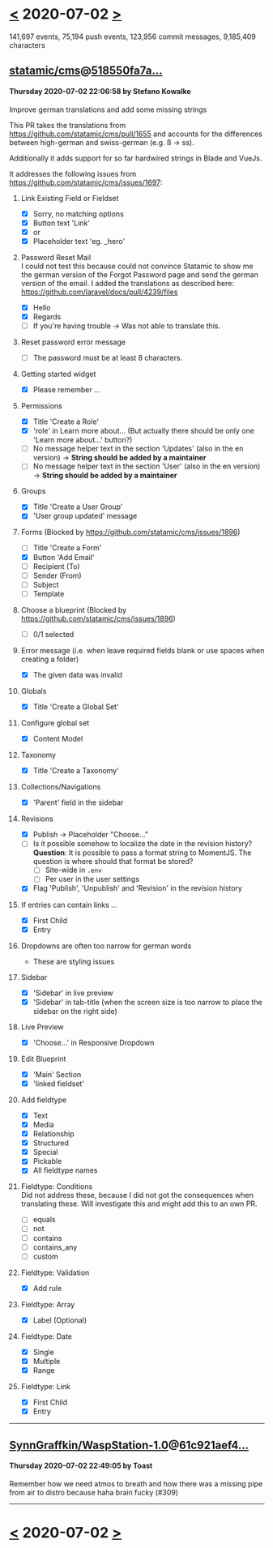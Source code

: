 # [<](2020-07-01.md) 2020-07-02 [>](2020-07-03.md)

141,697 events, 75,194 push events, 123,956 commit messages, 9,185,409 characters


## [statamic/cms](https://github.com/statamic/cms)@[518550fa7a...](https://github.com/statamic/cms/commit/518550fa7a7cfd23eb0ebff0d921fb00f4309af1)
#### Thursday 2020-07-02 22:06:58 by Stefano Kowalke

Improve german translations and add some missing strings

This PR takes the translations from https://github.com/statamic/cms/pull/1655 and accounts for the differences between high-german and swiss-german (e.g. ß -> ss).

Additionally it adds support for so far hardwired strings in Blade and VueJs.

It addresses the following issues from https://github.com/statamic/cms/issues/1697:

1. Link Existing Field or Fieldset
	- [X] Sorry, no matching options
	- [X] Button text 'Link'
	- [X] or
	- [X] Placeholder text 'eg. _hero'

2. Password Reset Mail\
   I could not test this because could not convince Statamic to show me the german version of the Forgot Password page and send the german version of the email. I added the translations as described here: https://github.com/laravel/docs/pull/4239/files
	- [X] Hello
	- [X] Regards
	- [ ] If you're having trouble -> Was not able to translate this.

3. Reset password error message
	- [ ] The password must be at least 8 characters.

4. Getting started widget
	- [x] Please remember ...

5. Permissions
	- [x] Title 'Create a Role'
	- [x] 'role' in Learn more about… (But actually there should be only one 'Learn more about…' button?)
	- [ ] No message helper text in the section 'Updates' (also in the en version) -> **String should be added by a maintainer**
	- [ ] No message helper text in the section 'User' (also in the en version) -> **String should be added by a maintainer**

6. Groups
	- [x] Title 'Create a User Group'
	- [x] 'User group updated' message

7. Forms (Blocked by https://github.com/statamic/cms/issues/1896)
	- [ ] Title 'Create a Form'
	- [x] Button 'Add Email'
	- [ ] Recipient (To)
	- [ ] Sender (From)
	- [ ] Subject
	- [ ] Template

8. Choose a blueprint (Blocked by https://github.com/statamic/cms/issues/1896)
	- [ ] 0/1 selected

9. Error message (i.e. when leave required fields blank or use spaces when creating a folder)
	- [x] The given data was invalid

10. Globals
	- [x] Title 'Create a Global Set'

11. Configure global set
	- [x] Content Model

12. Taxonomy
	- [x] Title 'Create a Taxonomy'

13. Collections/Navigations
	- [x] 'Parent' field in the sidebar

14. Revisions
	- [x] Publish -> Placeholder "Choose..."
	- [ ] Is it possible somehow to localize the date in the revision history?\
			  **Question**: It is possible to pass a format string to MomentJS. The question is where should that format be stored?
		- [ ] Site-wide in `.env`
		- [ ] Per user in the user settings
	- [x] Flag 'Publish', 'Unpublish' and 'Revision' in the revision history

15. If entries can contain links ...
	- [x] First Child
	- [x] Entry

16. Dropdowns are often too narrow for german words
	- These are styling issues

17. Sidebar
	- [x] 'Sidebar' in live preview
	- [x] 'Sidebar' in tab-title (when the screen size is too narrow to place the sidebar on the right side)

18. Live Preview
	- [x] 'Choose…' in Responsive Dropdown

19. Edit Blueprint
	- [x] 'Main' Section
	- [x] 'linked fieldset'

20. Add fieldtype
	- [x] Text
	- [x] Media
	- [x] Relationship
	- [x] Structured
	- [x] Special
	- [x] Pickable
	- [x] All fieldtype names

21. Fieldtype: Conditions\
	Did not address these, because I did not got the consequences when translating these. Will investigate this and might add this to an own PR.
	- [ ] equals
	- [ ] not
	- [ ] contains
	- [ ] contains_any
	- [ ] custom

22. Fieldtype: Validation
	- [x] Add rule

23. Fieldtype: Array
	- [x] Label (Optional)

24. Fieldtype: Date
	- [x] Single
	- [x] Multiple
	- [x] Range

25. Fieldtype: Link
	- [x] First Child
	- [x] Entry

---
## [SynnGraffkin/WaspStation-1.0](https://github.com/SynnGraffkin/WaspStation-1.0)@[61c921aef4...](https://github.com/SynnGraffkin/WaspStation-1.0/commit/61c921aef417b0f708d998e22992992380fca6c3)
#### Thursday 2020-07-02 22:49:05 by Toast

Remember how we need atmos to breath and how there was a missing pipe from air to distro because haha brain fucky (#309)

---

# [<](2020-07-01.md) 2020-07-02 [>](2020-07-03.md)

